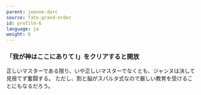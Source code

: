 ```yaml
---
parent: jeanne-darc
source: fate-grand-order
id: profile-6
language: ja
weight: 6
---
```


### 「我が神はここにありて Ⅰ」をクリアすると開放

正しいマスターである限り、いや正しいマスターでなくとも、ジャンヌは決して見捨てず奮闘する。
ただし、割と脳がスパルタ式なので厳しい教育を受けることにもなるだろう。
